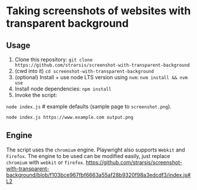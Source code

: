 # Taking screenshots of websites with transparent background

## Usage
1. Clone this repository:
`git clone https://github.com/strarsis/screenshot-with-transparent-background`
2. (cwd into it)
`cd screenshot-with-transparent-background`
3. (optional) Install + use node LTS version using `nvm`:
`nvm install && nvm use`
4. Install node dependencies:
`npm install`
5. Invoke the script:

`node index.js` # example defaults (sample page to `screenshot.png`).

`node index.js https://www.example.com output.png`

## Engine
The script uses the `chromium` engine.
Playwright also supports `Webkit` and `Firefox`.
The engine to be used can be modified easily, just replace `chromium` with `webkit` or `firefox`.
https://github.com/strarsis/screenshot-with-transparent-background/blob/f103bce967fbf6663a55af28b9320f98a3edcdf3/index.js#L2
